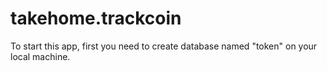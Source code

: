 # takehome.trackcoin
To start this app, first you need to create database named "token" on your local machine.
